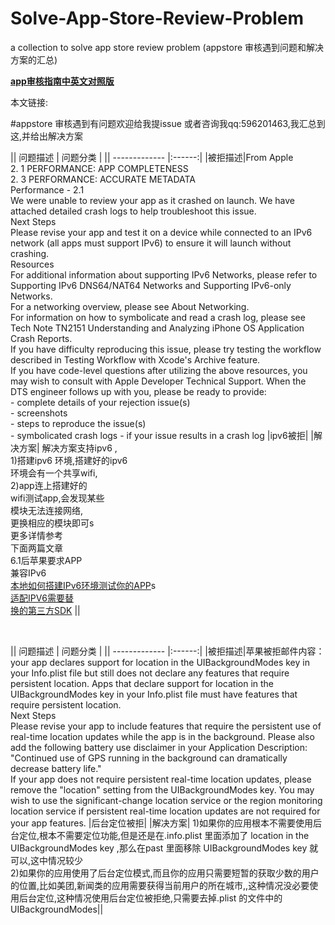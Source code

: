 # Solve-App-Store-Review-Problem
a collection   to solve app store review problem (appstore 审核遇到问题和解决方案的汇总)

[**app审核指南中英文对照版**](http://appstore.icewindtech.com)

本文链接:

#appstore 审核遇到有问题欢迎给我提issue 或者咨询我qq:596201463,我汇总到这,并给出解决方案





|| 问题描述       | 问题分类           |
|| ------------- |:------:|
|被拒描述|From Apple<br> 2. 1 PERFORMANCE: APP COMPLETENESS<br> 2. 3 PERFORMANCE: ACCURATE METADATA<br> Performance - 2.1 <br> We were unable to review your app as it crashed on launch. We have attached detailed crash logs to help troubleshoot this issue.<br> Next Steps<br> Please revise your app and test it on a device while connected to an IPv6 network (all apps must support IPv6) to ensure it will launch without crashing.<br> Resources<br> For additional information about supporting IPv6 Networks, please refer to Supporting IPv6 DNS64/NAT64 Networks and Supporting IPv6-only Networks.<br> For a networking overview, please see About Networking.<br> For information on how to symbolicate and read a crash log, please see Tech Note TN2151 Understanding and Analyzing iPhone OS Application Crash Reports.<br> If you have difficulty reproducing this issue, please try testing the workflow described in Testing Workflow with Xcode's Archive feature.<br> If you have code-level questions after utilizing the above resources, you may wish to consult with Apple Developer Technical Support. When the DTS engineer follows up with you, please be ready to provide:<br> - complete details of your rejection issue(s)<br> - screenshots<br> - steps to reproduce the issue(s)<br> - symbolicated crash logs - if your issue results in a crash log       |ipv6被拒|
|解决方案|  解决方案支持ipv6 ,<br>1)搭建ipv6 环境,搭建好的ipv6<br>环境会有一个共享wifi,<br>2)app连上搭建好的<br>wifi测试app,会发现某些<br>模块无法连接网络,<br>更换相应的模块即可s<br>更多详情参考<br>下面两篇文章<br>6.1后苹果要求APP<br>兼容IPv6 <br>[本地如何搭建IPv6环境测试你的APP](http://www.jianshu.com/p/632d995749e1)s<br>[适配IPV6需要替<br>换的第三方SDK](http://www.jianshu.com/p/afc0b19fd5d3) ||

<br>

|| 问题描述       | 问题分类           |
|| ------------- |:------:|
|被拒描述|苹果被拒邮件内容：<br>your app declares support for location in the UIBackgroundModes key in your Info.plist file but still does not declare any features that require persistent location. Apps that declare support for location in the UIBackgroundModes key in your Info.plist file must have features that require persistent location.<br>Next Steps<br>Please revise your app to include features that require the persistent use of real-time location updates while the app is in the background. Please also add the following battery use disclaimer in your Application Description:<br>"Continued use of GPS running in the background can dramatically decrease battery life."<br>If your app does not require persistent real-time location updates, please remove the "location" setting from the UIBackgroundModes key. You may wish to use the significant-change location service or the region monitoring location service if persistent real-time location updates are not required for your app features.   |后台定位被拒|
|解决方案| 1)如果你的应用根本不需要使用后台定位,根本不需要定位功能,但是还是在.info.plist 里面添加了 location in the UIBackgroundModes key ,那么在past 里面移除 UIBackgroundModes key 就可以,这中情况较少<br>2)如果你的应用使用了后台定位模式,而且你的应用只需要短暂的获取少数的用户的位置,比如美团,新闻类的应用需要获得当前用户的所在城市,,这种情况没必要使用后台定位,这种情况使用后台定位被拒绝,只需要去掉.plist 的文件中的UIBackgroundModes||


